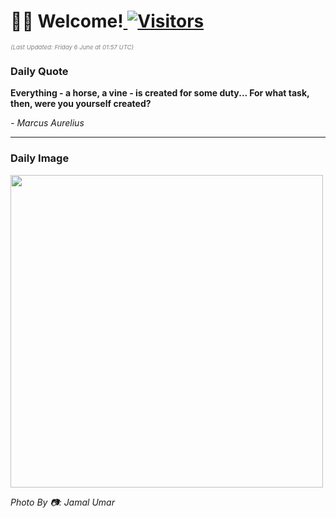<h1>👋🏽 Welcome!<a href="https://github.com/OmitNomis/"> <img src="https://visitor-badge.laobi.icu/badge?page_id=OmitNomis" alt="Visitors"></a></h1>

<i><p style="font-size: 0.6rem; color:gray">(Last Updated: Friday 6 June at 01:57 UTC)</p></i>

<h3> Daily Quote </h3>
<b><p>Everything - a horse, a vine - is created for some duty... For what task, then, were you yourself created?</p></b>
<i><caption style="font-size: 0.8rem; color:gray;">- Marcus Aurelius</caption></i>


<hr>

<h3>Daily Image</h3>
<a href="https://images.pexels.com/photos/32420643/pexels-photo-32420643.jpeg" target="_blank"><img style="height:500px;" src="https://images.pexels.com/photos/32420643/pexels-photo-32420643.jpeg"/></a>

<i><caption style="font-size: 0.8rem; color:gray;"> Photo By 📷: Jamal Umar</caption></i>
